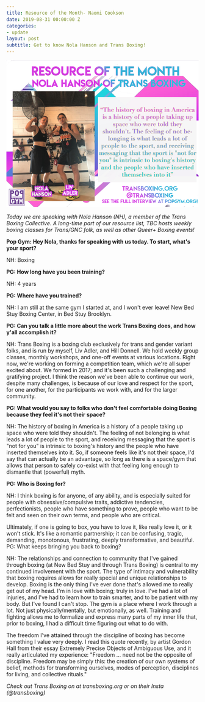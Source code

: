 ```yaml
---
title: Resource of the Month- Naomi Cookson
date: 2019-08-31 00:00:00 Z
categories:
- update
layout: post
subtitle: Get to know Nola Hanson and Trans Boxing!
---
```


![Nola Hanson and Liv Adler of Trans Boxing](/assets/transbox.jpg)

_Today we are speaking with Nola Hanson (NH), a member of the Trans Boxing Collective. A long-time part of our resource list, TBC hosts weekly boxing classes for Trans/GNC folk, as well as other Queer+ Boxing events!_

**Pop Gym: Hey Nola, thanks for speaking with us today. To start, what's your sport?**

NH: Boxing

**PG: How long have you been training?**

NH: 4 years

**PG: Where have you trained?**

NH: I am still at the same gym I started at, and I won't ever leave! New Bed Stuy Boxing Center, in Bed Stuy Brooklyn.

**PG: Can you talk a little more about the work Trans Boxing does, and how y'all accomplish it?**

NH: Trans Boxing is a boxing club exclusively for trans and gender variant folks, and is run by myself, Liv Adler, and Hill Donnell. We hold weekly group classes, monthly workshops, and one-off events at various locations. Right now, we're working on forming a competition team, which we're all super excited about. We formed in 2017; and it's been such a challenging and gratifying project. I think the reason we've been able to continue our work, despite many challenges, is because of our love and respect for the sport, for one another, for the participants we work with, and for the larger community. 

**PG: What would you say to folks who don't feel comfortable doing Boxing because they feel it's not their space?**

NH: The history of boxing in America is a history of a people taking up space who were told they shouldn't. The feeling of not belonging is what leads a lot of people to the sport, and receiving messaging that the sport is "not for you" is intrinsic to boxing's history and the people who have inserted themselves into it. So, if someone feels like it's not their space, I'd say that can actually be an advantage, so long as there is a space/gym that allows that person to safely co-exist with that feeling long enough to dismantle that (powerful) myth. 

**PG: Who is Boxing for?**

NH: I think boxing is for anyone, of any ability, and is especially suited for people with obsessive/compulsive traits, addictive tendencies, perfectionists, people who have something to prove, people who want to be felt and seen on their own terms, and people who are critical.  

Ultimately, if one is going to box, you have to love it, like really love it, or it won't stick. It's like a romantic partnership; it can be confusing, tragic, demanding, monotonous, frustrating, deeply transformative, and beautiful.
PG: What keeps bringing you back to boxing?

NH: The relationships and connection to community that I've gained through boxing (at New Bed Stuy and through Trans Boxing) is central to my continued involvement with the sport. The type of intimacy and vulnerability that boxing requires allows for really special and unique relationships to develop. Boxing is the only thing I've ever done that's allowed me to really get out of my head. I'm in love with boxing; truly in love. I've had a lot of injuries, and I've had to learn how to train smarter, and to be patient with my body. But I've found I can't stop. The gym is a place where I work through a lot. Not just physically/mentally, but emotionally, as well. Training and fighting allows me to formalize and express many parts of my inner life that, prior to boxing, I had a difficult time figuring out what to do with. 

The freedom I've attained through the discipline of boxing has become something I value very deeply. I read this quote recently, by artist Gordon Hall from their essay Extremely Precise Objects of Ambiguous Use, and it really articulated my experience: "Freedom ... need not be the opposite of discipline. Freedom may be simply this: the creation of our own systems of belief, methods for transforming ourselves, modes of perception, disciplines for living, and collective rituals." 

_Check out Trans Boxing on at transboxing.org or on their Insta (@transboxing)_

